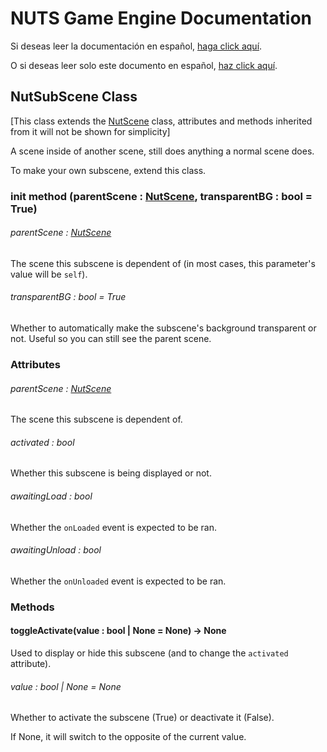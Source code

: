 # NUTS Game Engine Documentation

Si deseas leer la documentación en español, [haga click aquí](/DOCUMENTATION_Ñ/INDEX.md).

O si deseas leer solo este documento en español, [haz click aquí](/DOCUMENTATION_Ñ/FILES/NUTSUBSCENE.md).

## NutSubScene Class

[This class extends the [NutScene](/DOCUMENTATION/FILES/NUTSCENE.md) class, attributes and methods inherited from it will not be shown for simplicity]

A scene inside of another scene, still does anything a normal scene does.

To make your own subscene, extend this class.

### init method (parentScene : [NutScene](/DOCUMENTATION/FILES/NUTSCENE.md), transparentBG : bool = True)

###### parentScene : [NutScene](/DOCUMENTATION/FILES/NUTSCENE.md)

The scene this subscene is dependent of (in most cases, this parameter's value will be `self`).

###### transparentBG : bool = True

Whether to automatically make the subscene's background transparent or not. Useful so you can still see the parent scene.

### Attributes

###### parentScene : [NutScene](/DOCUMENTATION/FILES/NUTSCENE.md)

The scene this subscene is dependent of.

###### activated : bool

Whether this subscene is being displayed or not.

###### awaitingLoad : bool

Whether the `onLoaded` event is expected to be ran.

###### awaitingUnload : bool

Whether the `onUnloaded` event is expected to be ran.

### Methods

#### toggleActivate(value : bool | None = None) -> None

Used to display or hide this subscene (and to change the `activated` attribute).

###### value : bool | None = None

Whether to activate the subscene (True) or deactivate it (False).

If None, it will switch to the opposite of the current value.